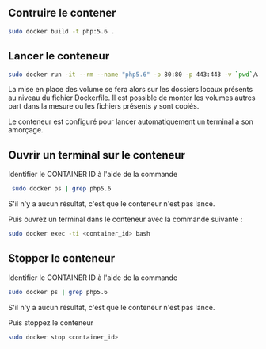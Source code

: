 ## Contruire le contener
```bash
sudo docker build -t php:5.6 .
 ```

## Lancer le conteneur
```bash 
sudo docker run -it --rm --name "php5.6" -p 80:80 -p 443:443 -v `pwd`/www:/var/www -v `pwd`/config/sites-available:/etc/apache2/sites-available php:5.6
```

La mise en place des volume se fera alors sur les dossiers locaux présents au niveau du fichier Dockerfile. Il est possible de monter les volumes autres part dans la mesure ou les fichiers présents y sont copiés.

Le conteneur est configuré pour lancer automatiquement un terminal a son amorçage.

## Ouvrir un terminal sur le conteneur

Identifier le CONTAINER ID à l'aide de la commande
```bash
 sudo docker ps | grep php5.6
 ```

S'il n'y a aucun résultat, c'est que le conteneur n'est pas lancé.

Puis ouvrez un terminal dans le conteneur avec la commande suivante :
```bash
sudo docker exec -ti <container_id> bash
```

## Stopper le conteneur

Identifier le CONTAINER ID à l'aide de la commande
```bash
sudo docker ps | grep php5.6
```

S'il n'y a aucun résultat, c'est que le conteneur n'est pas lancé.

Puis stoppez le conteneur
```bash
sudo docker stop <container_id>
```
